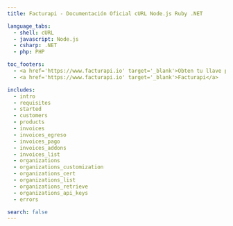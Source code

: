 ```yaml
---
title: Facturapi - Documentación Oficial cURL Node.js Ruby .NET

language_tabs:
  - shell: cURL
  - javascript: Node.js
  - csharp: .NET
  - php: PHP

toc_footers:
  - <a href='https://www.facturapi.io' target='_blank'>Obten tu llave privada</a>
  - <a href='https://www.facturapi.io' target='_blank'>Facturapi</a>

includes:
  - intro
  - requisites
  - started
  - customers
  - products
  - invoices
  - invoices_egreso
  - invoices_pago
  - invoices_addons
  - invoices_list
  - organizations
  - organizations_customization
  - organizations_cert
  - organizations_list
  - organizations_retrieve
  - organizations_api_keys
  - errors

search: false
---
```

